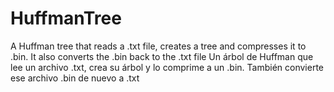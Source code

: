 # HuffmanTree
A Huffman tree that reads a .txt file, creates a tree and compresses it to .bin. It also converts the .bin back to the .txt file
Un árbol de Huffman que lee un archivo .txt, crea su árbol y lo comprime a un .bin. También convierte ese archivo .bin de nuevo a .txt
